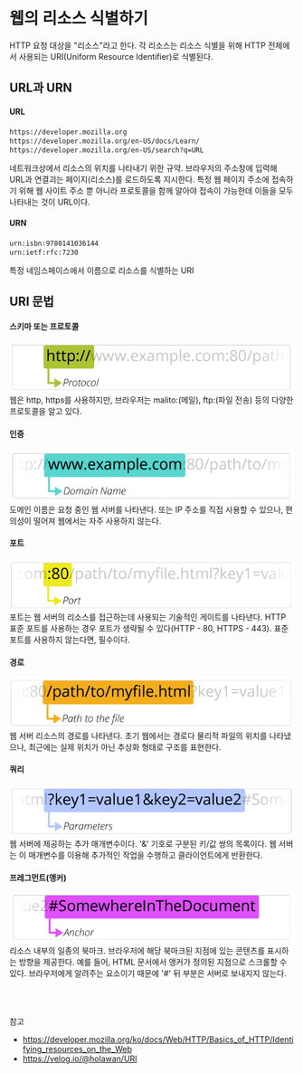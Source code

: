 # 웹의 리소스 식별하기
HTTP 요청 대상을 "리소스"라고 한다. 각 리소스는 리소스 식별을 위해 HTTP 전체에서 사용되는 URI(Uniform Resource Identifier)로 식별된다.

## URL과 URN
#### URL
```
https://developer.mozilla.org
https://developer.mozilla.org/en-US/docs/Learn/
https://developer.mozilla.org/en-US/search?q=URL
```
네트워크상에서 리소스의 위치를 나타내기 위한 규약.
브라우저의 주소창에 입력해 URL과 연결괴는 페이지(리소스)를 로드하도록 지시한다.
특정 웹 페이지 주소에 접속하기 위해 웹 사이트 주소 뿐 아니라 프로토콜을 함께 알아야 접속이 가능한데 이들을 모두 나타내는 것이 URL이다. 
#### URN
```
urn:isbn:9780141036144
urn:ietf:rfc:7230
```
특정 네임스페이스에서 이름으로 리소스를 식별하는 URI

## URI 문법
#### 스키마 또는 프로토콜 
![Alt text](./images/image.png)
웹은 http, https를 사용하지만, 브라우저는 malito:(메일), ftp:(파일 전송) 등의 다양한 프로토콜을 알고 있다. 
#### 인증
![Alt text](./images/image-1.png)
도메인 이름은 요청 중인 웹 서버를 나타낸다. 또는 IP 주소를 직접 사용할 수 있으나, 편의성이 떨어져 웹에서는 자주 사용하지 않는다.
#### 포트
![Alt text](./images/image-2.png)
포트는 웹 서버의 리소스를 접근하는데 사용되는 기술적인 게이트를 나타낸다. HTTP 표준 포트를 사용하는 경우 포트가 생략될 수 있다(HTTP - 80, HTTPS - 443). 표준 포트를 사용하지 않는다면, 필수이다.
#### 경로
![Alt text](./images/image-3.png)
웹 서버 리소스의 경로를 나타낸다. 초기 웹에서는 경로다 물리적 파일의 위치를 나타냈으나, 최근에는 실제 위치가 아닌 추상화 형태로 구조를 표현한다.
#### 쿼리
![Alt text](./images/image-5.png)
웹 서버에 제공하는 추가 매개변수이다. '&' 기호로 구분된 키/값 쌍의 목록이다. 웹 서버는 이 매개변수를 이용해 추가적인 작업을 수행하고 클라이언트에게 반환한다. 
#### 프레그먼트(앵커)
![Alt text](./images/image-6.png)
리소스 내부의 일종의 북마크. 브라우저에 해당 북마크된 지점에 있는 콘텐츠를 표시하는 방향을 제공한다. 예를 들어, HTML 문서에서 앵커가 정의된 지점으로 스크롤할 수 있다. 브라우저에게 알려주는 요소이기 때문에 '#' 뒤 부분은 서버로 보내지지 않는다. 


</br></br></br>
참고 
- https://developer.mozilla.org/ko/docs/Web/HTTP/Basics_of_HTTP/Identifying_resources_on_the_Web
- https://velog.io/@holawan/URI